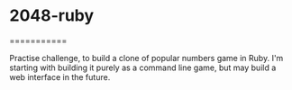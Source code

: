 # 2048-ruby
===========

Practise challenge, to build a clone of popular numbers game in Ruby. I'm starting with building it purely as a command line game, but may build a web interface in the future.

